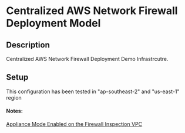 # Centralized AWS Network Firewall Deployment Model

## Description
Centralized AWS Network Firewall Deployment Demo Infrastrcutre.

## Setup
This configuration has been tested in "ap-southeast-2" and "us-east-1" region



#### Notes:
[Appliance Mode Enabled on the Firewall Inspection VPC](https://aws.amazon.com/blogs/networking-and-content-delivery/centralized-inspection-architecture-with-aws-gateway-load-balancer-and-aws-transit-gateway/)
